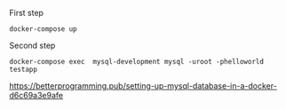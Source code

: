 
First step
```shell
docker-compose up
```

Second step

```
docker-compose exec  mysql-development mysql -uroot -phelloworld testapp
```


https://betterprogramming.pub/setting-up-mysql-database-in-a-docker-d6c69a3e9afe